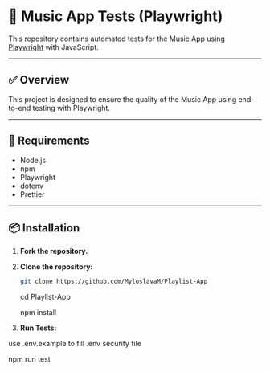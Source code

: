 # 🎵 Music App Tests (Playwright)

This repository contains automated tests for the Music App using [Playwright](https://playwright.dev/) with JavaScript.

---

## ✅ Overview

This project is designed to ensure the quality of the Music App using end-to-end testing with Playwright.

---

## 🧰 Requirements

- Node.js
- npm
- Playwright
- dotenv
- Prettier

---

## 📦 Installation

1. **Fork the repository.**

2. **Clone the repository:**

   ```bash
   git clone https://github.com/MyloslavaM/Playlist-App
   ```

   cd Playlist-App

   npm install

3. **Run Tests:**

use .env.example to fill .env security file

npm run test
